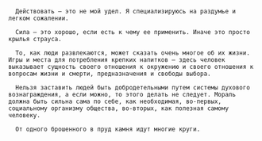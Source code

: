       Действовать — это не мой удел. Я специализируюсь на раздумье и легком сожалении.

      Сила — это хорошо, если есть к чему ее применить. Иначе это просто крылья страуса.

      То, как люди развлекаются, может сказать очень многое об их жизни. Игры и места для потребления крепких напитков — здесь человек выказывает сущность своего отношения к окружению и своего отношения к вопросам жизни и смерти, предназначения и свободы выбора.

      Нельзя заставить людей быть добродетельными путем системы духового вознаграждения, а если можно, то этого делать не следует. Мораль должна быть сильна сама по себе, как необходимая, во-первых, социальному организму общества, во-вторых, как полезная самому человеку.

      От одного брошенного в пруд камня идут многие круги.

